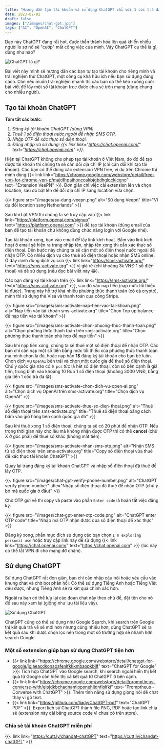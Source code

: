 ```yaml
---
title: "Hướng dẫn tạo tài khoản và sử dụng ChatGPT chỉ với 1 cốc trà đá"
date: 2023-02-01
draft: false
images: ["/images/chat-gpt.jpg"]
tags: ["AI", "OpenAI", "ChatGPT"]
---
```


Dạo này ChatGPT đang rất hot, được thần thành hóa lên quá khiến nhiều người lo sợ nó sẽ "cướp" mất công việc của mình. Vậy ChatGPT cụ thể là gì, dùng như nào?

![ChatGPT là gì?](/images/chat-gpt-la-gi.png)

Bài viết này mình sẽ hướng dẫn các bạn tự tạo tài khoản cho riêng mình và trải nghiệm thử ChatGPT, một công cụ khá hữu ích nếu bạn sử dụng đúng cách. Còn nếu muốn trải nghiệm nhanh thì các bạn có thể kéo xuống cuối bài viết để lấy một số tài khoản free được chia sẻ trên mạng (dùng chung cho nhiều người).

## Tạo tài khoản ChatGPT

**Tóm tắt các bước**:
1. *Đăng ký tài khoản ChatGPT (dùng VPN).*
2. *Thuê 1 số điện thoại nước ngoài để nhận SMS OTP.*
3. *Nhập OTP để xác thực số điện thoại.*
4. *Đăng nhập và sử dụng: {{< link link="https://chat.openai.com/" text="https://chat.openai.com" >}}.*

Hiện tại ChatGPT không cho phép tạo tài khoản ở Việt Nam, do đó để tạo được tài khoản thì chúng ta sẽ cần đổi địa chỉ IP (chỉ cần đổi khi tạo tài khoản). Các bạn có thể dùng các extension VPN free, ví dụ trên Chrome thì mình dùng {{< link link="https://chrome.google.com/webstore/detail/free-vpn-for-chrome-vpn-p/majdfhpaihoncoakbjgbdhglocklcgno" text="Extension VeePN" >}}. Đơn giản chỉ việc cài extension lên và chọn location, sau đó bật lên để đổi địa chỉ IP sang location vừa chọn.

{{< figure src="/images/su-dung-veepn.png" alt="Sử dụng Veepn" title="Ví dụ đổi location sang Netherlands" >}}

Sau khi bật VPN thì chúng ta sẽ truy cập vào {{< link link="https://platform.openai.com/signup" text="https://platform.openai.com" >}} để tạo tài khoản (dùng email của bạn để tạo tài khoản chứ không dùng chức năng login với Google nhé).

Tạo tài khoản xong, bạn vào email để lấy link kích hoạt. Bấm vào link kích hoạt ở email sẽ hiện ra trang nhập tên, nhập tên xong thì cần xác thực số điện thoại. Đến bước này chúng ta sẽ cần một số điện thoại nước ngoài để nhận OTP. Có nhiều dịch vụ cho thuê số điện thoại hoặc nhận SMS online. Ở đây mình dùng dịch vụ của {{< link link="https://sms-activate.org/" text="https://sms-activate.org" >}} vì giá rẻ (chỉ khoảng 3k VNĐ 1 số điện thoại) và dễ sử dụng (nếu đọc bài viết này 😂).

Các bạn đăng ký tài khoản trên {{< link link="https://sms-activate.org/" text="https://sms-activate.org" >}}, sau đó vào nạp tiền (nạp mức tối thiểu là được). Trang này hỗ trợ khá nhiều phương thức thanh toán (có cả crypto), mình thì sử dụng thẻ Visa và thanh toán qua cổng Stripe.

{{< figure src="/images/sms-activate-nap-tien-vao-tai-khoan.png" alt="Nạp tiền vào tài khoản sms-activate.org" title="Chọn Top up balance để nạp tiền vào tài khoản" >}}

{{< figure src="/images/sms-activate-chon-phuong-thuc-thanh-toan.png" alt="Chọn phương thức thanh toán trên sms-activate.org" title="Chọn phương thức thanh toán phù hợp để nạp tiền" >}}

Sau khi nạp tiền xong, chúng ta sẽ thuê một số điện thoại để nhận OTP. Các bạn chỉ cần nạp một số tiền bằng mức tối thiểu của phương thức thanh toán mà mình chọn là đủ, hoặc nạp hẳn **1$** đăng ký tài khoản cho bạn bè luôn. Chọn dịch vụ `OpenAI` bên trái và chọn một quốc gia để thuê số điện thoại. Chú ý quốc gia nào có `0 pcs` tức là hết số điện thoại, còn số bên cạnh là giá tiền, trung bình vào khoảng 10 Rub 1 số điện thoại (khoảng 3000 VNĐ, bằng giá tiền 1 cốc trà đá 😁).

{{< figure src="/images/sms-activate-chon-dich-vu-open-ai.png" alt="Chọn dịch vụ OpenAI trên sms-activate.org" title="Chọn dịch vụ OpenAI" >}}

{{< figure src="/images/sms-activate-thue-so-dien-thoai.png" alt="Thuê số điện thoại trên sms-activate.org" title="Thuê số điện thoại bằng cách bấm vào giỏ hàng bên cạnh quốc gia đó" >}}

Sau khi thuê xong 1 số điện thoại, chúng ta sẽ có 20 phút để nhận OTP. Nếu trong thời gian này chờ lâu mà không nhận được OTP thì có thể **cancel** (chữ X ở góc phải) để thuê số khác (không mất tiền).

{{< figure src="/images/sms-activate-nhan-sms-otp.png" alt="Nhận SMS từ số điện thoại trên sms-activate.org" title="Copy số điện thoại vừa thuê để xác thực tài khoản ChatGPT" >}}

Quay lại trang đăng ký tài khoản ChatGPT và nhập số điện thoại đã thuê để lấy OTP. 

{{< figure src="/images/chat-gpt-verify-phone-number.png" alt="ChatGPT verify phone number" title="Nhập số điện thoại đã thuê để nhận OTP (chú ý bỏ mã quốc gia ở đầu)" >}}

Chờ OTP gửi về thì copy và paste vào phần `Enter code` là hoàn tất việc đăng ký.

{{< figure src="/images/chat-gpt-enter-otp-code.png" alt="ChatGPT enter OTP code" title="Nhập mã OTP nhận được qua số điện thoại để xác thực" >}}

Đăng ký xong, phần mục đích sử dụng các bạn chọn `I'm exploring personal use` hoặc truy cập link này để sử dụng {{< link link="https://chat.openai.com/" text="https://chat.openai.com" >}} (lúc này có thể tắt VPN đi cho mạng đỡ chậm).

## Sử dụng ChatGPT

Sử dụng ChatGPT rất đơn giản, bạn chỉ cần nhập câu hỏi hoặc yêu cầu vào khung chat và chờ bot phản hồi. Có thể sử dụng Tiếng Anh hoặc Tiếng Việt đều được, nhưng Tiếng Anh sẽ ra kết quả chính xác hơn.

Ngoài ra bạn có thể lưu lại các đoạn chat này theo chủ đề, đặt tên cho nó để sau này xem lại (giống như lưu tài liệu vậy).

![Sử dụng ChatGPT](/images/su-dung-chat-gpt.png)

ChatGPT cũng có thể sử dụng như Google Search, khi search trên Google thì kết quả trả về sẽ mới hơn nhưng cũng nhiều hơn, dùng ChatGPT sẽ ra kết quả sau khi được chọn lọc nên trong một số trường hợp sẽ nhanh hơn search Google.

### Một số extension giúp bạn sử dụng ChatGPT tiện hơn

- {{< link link="https://chrome.google.com/webstore/detail/chatgpt-for-google/jgjaeacdkonaoafenlfkkkmbaopkbilf" text="ChatGPT for Google" >}}: Tích hợp ChatGPT vào Google search, khi search ngoài hiển thị kết quả từ Google còn hiển thị cả kết quả từ ChatGPT ở bên cạnh.
- {{< link link="https://chrome.google.com/webstore/detail/promptheus-converse-with/eipjdkbchadnamipponehljdnflolfki" text="Promptheus - Converse with ChatGPT" >}}: Thêm tính năng sử dụng giọng nói để chat thay vì gõ text.
- {{< link link="https://github.com/liady/ChatGPT-pdf" text="ChatGPT PDF" >}}: Export lịch sử ChatGPT thành file PNG, PDF hoặc tạo link chia sẻ (extension này cài bằng source code vì chưa có trên store).

### Chia sẻ tài khoản ChatGPT miễn phí

{{< link link="https://cutt.ly/chandat-chatGPT" text="https://cutt.ly/chandat-chatGPT" >}}
